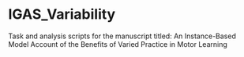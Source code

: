 # IGAS_Variability
Task and analysis scripts for the manuscript titled: An Instance-Based Model Account of the Benefits of Varied Practice in Motor Learning
